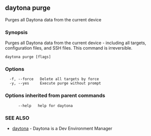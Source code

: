 ## daytona purge

Purges all Daytona data from the current device

### Synopsis

Purges all Daytona data from the current device - including all targets, configuration files, and SSH files. This command is irreversible.

```
daytona purge [flags]
```

### Options

```
  -f, --force   Delete all targets by force
  -y, --yes     Execute purge without prompt
```

### Options inherited from parent commands

```
      --help   help for daytona
```

### SEE ALSO

* [daytona](daytona.md)	 - Daytona is a Dev Environment Manager

